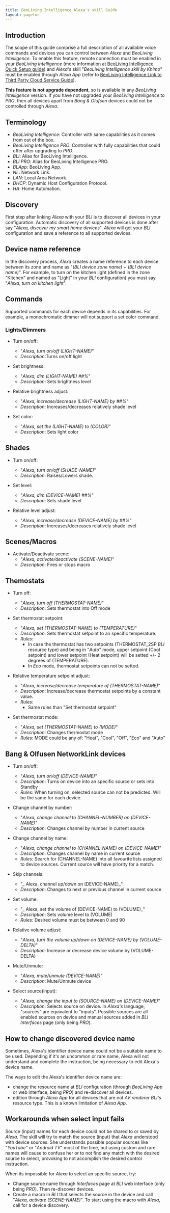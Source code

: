 ```yaml
---
title: BeoLiving Intelligence Alexa's skill Guide
layout: pagetoc
---
```


## Introduction

The scope of this guide comprise a full description of all available voice commands and devices you can control between _Alexa_ and _BeoLiving 
Intelligence_. To enable this feature, remote connection must be enabled in your _BeoLiving Intelligence_ (more information at [BeoLiving Intelligence Quick Setup guide](bli-quick-setup-guide.md)) and  _Alexa_'s skill "_BeoLiving Intelligence skill by Khimo_" must be enabled through _Alexa App_ (refer to [BeoLiving Intelligence Link to Third Party Cloud Service Guide](bli-link-third-party-service.md)). 

**This feature is not upgrade dependent**, so is available in any _BeoLiving Intelligence_ version. If you have not upgraded your _BeoLiving 
Intelligence_ to _PRO_, then all devices apart from _Bang & Olufsen_ devices could not be controlled through _Alexa_.

## Terminology

+ _BeoLiving Intelligence_: Controller with same capabilities as it comes from out of the box.
+ _BeoLiving Intelligence PRO_: Controller with fully capabilities that could offer after upgrading to _PRO_.
+ _BLI_: Alias for BeoLiving Intelligence.
+ _BLI PRO_: Alias for BeoLiving Intelligence PRO.
+ _BLApp_: BeoLiving App.
+ _NL_: Network Link.
+ _LAN_: Local Area Network.
+ _DHCP_: Dynamic Host Configuration Protocol.
+ _HA_: Home Automation.


## Discovery

First step after linking _Alexa_ with your _BLI_ is to discover all devices in your configuration. Automatic discovery of all supported devices is
 done after say "_Alexa, discover my smart home devices_". _Alexa_ will get your _BLI_ configuration and save a reference to all supported 
devices. 

## Device name reference

In the discovery process, _Alexa_ creates a name reference to each device between its zone and name as "_(BLI device zone name)_ \+ 
_(BLI device name)_". For example, to turn on the kitchen light (defined in the zone "Kitchen" and named as "Light" in your _BLI_ configuration) 
you must say "_Alexa, turn on kitchen light_".

## Commands

Supported commands for each device depends in its capabilities. For example, a monochromatic dimmer will not support a set color command.

### Lights/Dimmers

+ Turn on/off: 
  + "_Alexa, turn on/off (LIGHT-NAME)_"
  + _Description_:Turns on/off light

+ Set brightness: 
  + "_Alexa, dim (LIGHT-NAME) ##%_"
  + _Description_: Sets brightness level

+ Relative brightness adjust: 
  + "_Alexa, increase/decrease (LIGHT-NAME) by ##%_"
  + _Description_: Increases/decreases relatively shade level 

+ Set color: 
  + "_Alexa, set the (LIGHT-NAME) to (COLOR)_"
  + _Description_: Sets light color

## Shades

+ Turn on/off: 
  + "_Alexa, turn on/off (SHADE-NAME)_"
  + _Description_: Raises/Lowers shade.

+ Set level: 
  + "_Alexa, dim (DEVICE-NAME) ##%_"
  + _Description_: Sets shade level

+ Relative level adjust: 
  + "_Alexa, increase/decrease (DEVICE-NAME) by ##%_"
  + _Description_: Increases/decreases relatively shade level 

## Scenes/Macros

+ Activate/Deactivate scene:
  + "_Alexa, activate/deactivate (SCENE-NAME)_"
  + _Description_: Fires or stops macro

## Themostats

+ Turn off: 
  + "_Alexa, turn off (THERMOSTAT-NAME)_"
  + _Description_: Sets thermostat into Off mode

+ Set thermostat setpoint:
  + "_Alexa, set (THERMOSTAT-NAME) to (TEMPERATURE)_"
  + _Description_: Sets thermostat setpoint to an specific temperature. 
  + _Rules_:
    + In case the thermostat has two setpoints (THERMOSTAT\_2SP _BLI_ resource type) and being in "_Auto_" mode, upper setpoint (Cool setpoint) 
    and lower setpoint (Heat setpoint) will be setted +/- 2 degrees of (TEMPERATURE).     
    + In _Eco_ mode, thermostat setpoints can not be setted.

+ Relative temperature setpoint adjust:
  + "_Alexa, increase/decrease temperature of (THERMOSTAT-NAME)_"
  + _Description_: Increase/decrease thermostat setpoints by a constant value.
  + _Rules_:
    + Same rules than "Set thermostat setpoint" 

+ Set thermostat mode:
  + "_Alexa, set (THERMOSTAT-NAME) to (MODE)_"
  + _Description_: Changes thermostat mode
  + _Rules_: MODE could be any of: "Heat", "Cool", "Off", "Eco" and "Auto"

## Bang & Olfusen NetworkLink devices 

+ Turn on/off: 
  + "_Alexa, turn on/off (DEVICE-NAME)_"
  + _Description_: Turns on device into an specific source or sets into Standby
  + _Rules_: When turning on, selected source can not be predicted. Will be the same for each device.

+ Change channel by number:
  + "_Alexa, change channel to (CHANNEL-NUMBER) on (DEVICE-NAME)_"
  + _Description_: Changes channel by number in current source

+ Change channel by name:
  + "_Alexa, change channel to (CHANNEL-NAME) on (DEVICE-NAME)_"
  + _Description_: Changes channel by name in current source
  + _Rules_: Search for (CHANNEL-NAME) into all favourite lists assigned to device sources. Current source will have priority for a match.

+ Skip channels:
  + "_ Alexa, channel up/down on (DEVICE-NAME)_"
  + _Description_: Changes to next or previous channel in current source
  
+ Set volume:
  + "_ Alexa, set the volume of (DEVICE-NAME) to (VOLUME)_"
  + _Description_: Sets volume level to (VOLUME)
  + _Rules_: Desired volume must be between 0 and 90

+ Relative volume adjust:
  + "_Alexa, turn the volume up/down on (DEVICE-NAME) by (VOLUME-DELTA)_"
  + _Description_: Increase or decrease device volume by (VOLUME-DELTA)

+ Mute/Unmute:
  + "_Alexa, mute/unmute (DEVICE-NAME)_"
  + _Description_: Mute/Unmute device

+ Select source(input):
  + "_Alexa, change the input to (SOURCE-NAME) on (DEVICE-NAME)_"
  + _Description_: Selects source on device. In _Alexa's_ language, "sources" are equivalent to "inputs". Possible sources are all enabled sources
  on device and manual sources added in _BLI_ _Interfaces_ page (only being _PRO_).

## How to change discovered device name

Sometimes, Alexa's identifier device name could not be a suitable name to be used. Depending if it's an uncommon or rare name, Alexa will 
not understand and complete the instruction, being necessary to edit Alexa's device name.

The ways to edit the Alexa's identifier device name are:
  + change the resource name at _BLI_ configuration (through _BeoLiving App_ or web interface, being _PRO_) and re-discover all devices.
  + edition through _Alexa App_ for all devices that are not _AV renderer_ _BLI's_ resource type. This is a known limitation of _Alexa App_.  
  
## Workarounds when select input fails

Source (input) names for each device could not be shared to or saved by _Alexa_. The skill will try to match the source (input) that _Alexa_ 
understood with device sources. She understands possible popular sources like "_YouTube_" or "_Android TV_" most of the time, but using custom and
 rare names will cause to confuse her or to not find any match with the desired source to select, provoking to not accomplish the desired control 
instruction.

When its impossible for _Alexa_ to select an specific source, try:

+ Change source name through _Interfaces_ page at _BLI_ web interface (only being _PRO_). Then re-discover devices.
+ Create a macro in _BLI_ that selects the source in the device and call "_Alexa, activate (SCENE-NAME)_". To start using the macro with _Alexa_, 
call for a device discovery.


